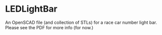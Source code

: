 # LEDLightBar

An OpenSCAD file (and collection of STLs) for a race car number light bar. Please see the PDF for more info (for now.)
